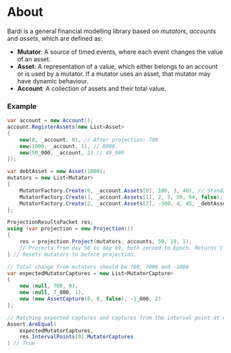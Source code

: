 # About

Bardi is a general financial modelling library based on *mutators*, *accounts* and *assets*, which are defined as:
- **Mutator**: A source of timed events, where each event changes the value of an asset.
- **Asset**: A representation of a value, which either belongs to an account or is used by a mutator. 
If a mutator uses an asset, that mutator may have dynamic behaviour.
- **Account**: A collection of assets and their total value.

### Example

```c#
var account = new Account();
account.RegisterAssets(new List<Asset>
{
    new(0, _account, 0), // After projection: 700
    new(1000, _account, 1), // 8000.
    new(50_000, _account, 2) // 49_000
});

var debtAsset = new Asset(1000);
mutators = new List<Mutator>
{
    MutatorFactory.Create(0, _account.Assets[0], 100, 3, 48), // Standard mutator
    MutatorFactory.Create(1, _account.Assets[1], 2, 5, 50, 64, false), // ExpireFirst Mutator
    MutatorFactory.Create(2, _account.Assets[2], -300, 4, 45, _debtAsset, true, 0), // Debt Mutator
};

ProjectionResultsPacket res;
using (var projection = new Projection())
{
    res = projection.Project(mutators, accounts, 50, 19, 1); 
    // Projects from day 50 to day 69, both zeroed to Epoch. Returns 1 IntervalPointPacket spanning 19 days. 
} // Resets mutators to before projection.

// Total change from mutators should be 700, 7000 and -1000
var expectedMutatorCaptures = new List<MutatorCapture>
{
    new (null, 700, 0),
    new (null, 7_000, 1),
    new (new AssetCapture(0, 0, false), -1_000, 2) 
};

// Matching expected captures and captures from the interval point at day 19.
Assert.AreEqual(
    expectedMutatorCaptures, 
    res.IntervalPoints[0].MutatorCaptures
) // True
```
